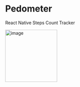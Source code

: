 # Pedometer
React Native Steps Count Tracker

<img width="166" alt="image" src="https://github.com/mawrukh/Pedometer/assets/70944109/06ac90b9-c5b9-4f1d-826d-8ffc9792c3f1">
